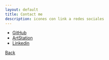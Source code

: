 ```yaml
---
layout: default
title: Contact me
description: icones con link a redes sociales
---
```



* [GitHub](https://github.com/TutanDev/)
* [ArtStation](https://tutan09.artstation.com/)
* [Linkedin](https://www.linkedin.com/in/andresespinodelr%C3%ADo/)

[Back](./)